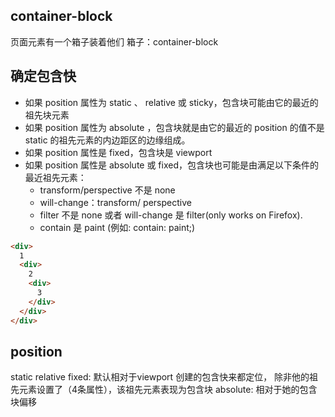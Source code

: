 ## container-block
页面元素有一个箱子装着他们
箱子：container-block

## 确定包含快
- 如果 position 属性为 static 、 relative 或 sticky，包含块可能由它的最近的祖先块元素
- 如果 position 属性为 absolute ，包含块就是由它的最近的 position 的值不是 static 的祖先元素的内边距区的边缘组成。
- 如果 position 属性是 fixed，包含块是 viewport
- 如果 position 属性是 absolute 或 fixed，包含块也可能是由满足以下条件的最近祖先元素：
  - transform/perspective 不是 none
  - will-change：transform/ perspective
  - filter 不是 none 或者 will-change 是 filter(only works on Firefox).
  - contain 是 paint (例如: contain: paint;)

```html
<div>
  1
  <div>
    2
    <div>
      3
    </div>
  </div>
</div>
```

## position
static
relative
fixed: 默认相对于viewport 创建的包含快来都定位，
除非他的祖先元素设置了（4条属性），该祖先元素表现为包含块
absolute: 相对于她的包含块偏移
